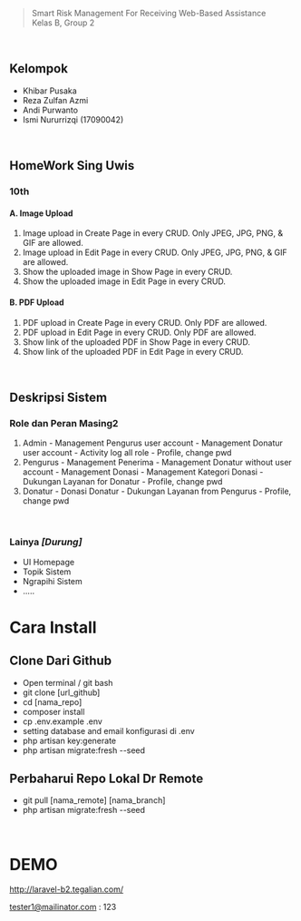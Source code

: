 >   Smart Risk Management For Receiving Web-Based Assistance <br>
>   Kelas B, Group 2
<br>

## Kelompok
-   Khibar Pusaka
-   Reza Zulfan Azmi
-   Andi Purwanto
-   Ismi Nururrizqi (17090042)
<br>

## HomeWork Sing Uwis
### 10th 
#### A. Image Upload
1. Image upload in Create Page in every CRUD. Only JPEG, JPG, PNG, & GIF are allowed.
2. Image upload in Edit Page in every CRUD. Only JPEG, JPG, PNG, & GIF are allowed.
3. Show the uploaded image in Show Page in every CRUD.
4. Show the uploaded image in Edit Page in every CRUD.
#### B. PDF Upload
1. PDF upload in Create Page in every CRUD. Only PDF are allowed.
2. PDF upload in Edit Page in every CRUD. Only PDF are allowed.
3. Show link of the uploaded PDF in Show Page in every CRUD.
4. Show link of the uploaded PDF in Edit Page in every CRUD.
<br>

## Deskripsi Sistem
### Role dan Peran Masing2
1.   Admin 
    -   Management Pengurus user account
    -   Management Donatur user account
    -   Activity log all role
    -   Profile, change pwd
2.   Pengurus
    -   Management Penerima
    -   Management Donatur without user account
    -   Management Donasi
    -   Management Kategori Donasi
    -   Dukungan Layanan for Donatur
    -   Profile, change pwd
3.   Donatur
    -   Donasi Donatur
    -   Dukungan Layanan from Pengurus
    -   Profile, change pwd
<br>

###  Lainya *[Durung]*
-   UI Homepage
-   Topik Sistem
-   Ngrapihi Sistem
-   .....


# Cara Install
## Clone Dari Github
-   Open terminal / git bash
-   git clone [url_github]
-   cd [nama_repo]
-   composer install
-   cp .env.example .env
-   setting database and email konfigurasi di .env
-   php artisan key:generate
-   php artisan migrate:fresh --seed

## Perbaharui Repo Lokal Dr Remote
-   git pull [nama_remote] [nama_branch]
-   php artisan migrate:fresh --seed
<br>

# DEMO
http://laravel-b2.tegalian.com/

tester1@mailinator.com : 123
